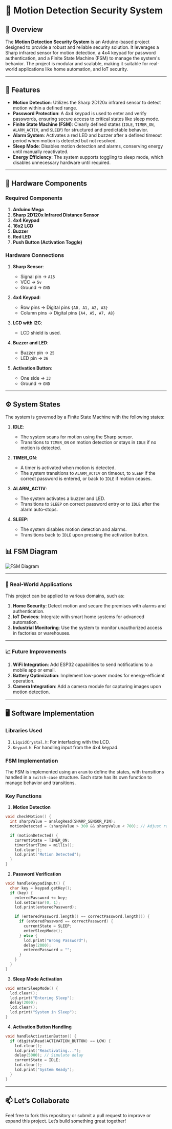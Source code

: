 # 🔐 Motion Detection Security System

## 📜 Overview  
The **Motion Detection Security System** is an Arduino-based project designed to provide a robust and reliable security solution. It leverages a Sharp infrared sensor for motion detection, a 4x4 keypad for password authentication, and a Finite State Machine (FSM) to manage the system's behavior. The project is modular and scalable, making it suitable for real-world applications like home automation, and IoT security.

---

## 🎯 Features  

- **Motion Detection**: Utilizes the Sharp 2D120x infrared sensor to detect motion within a defined range.  
- **Password Protection**: A 4x4 keypad is used to enter and verify passwords, ensuring secure access to critical states like sleep mode.  
- **Finite State Machine (FSM)**: Clearly defined states (`IDLE`, `TIMER_ON`, `ALARM_ACTIV`, and `SLEEP`) for structured and predictable behavior.  
- **Alarm System**: Activates a red LED and buzzer after a defined timeout period when motion is detected but not resolved.  
- **Sleep Mode**: Disables motion detection and alarms, conserving energy until manually reactivated.  
- **Energy Efficiency**: The system supports toggling to sleep mode, which disables unnecessary hardware until required.  

---

## 🔧 Hardware Components  

### Required Components  
1. **Arduino Mega**  
2. **Sharp 2D120x Infrared Distance Sensor**  
3. **4x4 Keypad**  
4. **16x2 LCD**  
5. **Buzzer**  
6. **Red LED**  
7. **Push Button (Activation Toggle)**  

### Hardware Connections  
1. **Sharp Sensor**:  
   - Signal pin → `A15`  
   - VCC → `5v`  
   - Ground → `GND`  

2. **4x4 Keypad**:  
   - Row pins → Digital pins `{A0, A1, A2, A3}`  
   - Column pins → Digital pins `{A4, A5, A7, A8}`  

3. **LCD with I2C**:
   - LCD shield is used. 

5. **Buzzer and LED**:  
   - Buzzer pin → `25`  
   - LED pin → `26`  

6. **Activation Button**:  
   - One side → `33`  
   - Ground → `GND`   

---

## ⚙️ System States  

The system is governed by a Finite State Machine with the following states:  

1. **IDLE**:  
   - The system scans for motion using the Sharp sensor.  
   - Transitions to `TIMER_ON` on motion detection or stays in `IDLE` if no motion is detected.  

2. **TIMER_ON**:  
   - A timer is activated when motion is detected.  
   - The system transitions to `ALARM_ACTIV` on timeout, to `SLEEP` if the correct password is entered, or back to `IDLE` if motion ceases.  

3. **ALARM_ACTIV**:  
   - The system activates a buzzer and LED.  
   - Transitions to `SLEEP` on correct password entry or to `IDLE` after the alarm auto-stops.  

4. **SLEEP**:  
   - The system disables motion detection and alarms.  
   - Transitions back to `IDLE` upon pressing the activation button.

## 📊 FSM Diagram

![FSM Diagram](FSMDiagram.png)


---

### 🚀 Real-World Applications  

This project can be applied to various domains, such as:  

1. **Home Security**: Detect motion and secure the premises with alarms and authentication.  
2. **IoT Devices**: Integrate with smart home systems for advanced automation.  
3. **Industrial Monitoring**: Use the system to monitor unauthorized access in factories or warehouses.  

---

### 📈 Future Improvements  

1. **WiFi Integration**: Add ESP32 capabilities to send notifications to a mobile app or email.  
2. **Battery Optimization**: Implement low-power modes for energy-efficient operation.  
3. **Camera Integration**: Add a camera module for capturing images upon motion detection.

---

## 🖥️ Software Implementation  

### Libraries Used  
1. `LiquidCrystal.h`: For interfacing with the LCD.  
2. `Keypad.h`: For handling input from the 4x4 keypad.  

### FSM Implementation  
The FSM is implemented using an `enum` to define the states, with transitions handled in a `switch-case` structure. Each state has its own function to manage behavior and transitions.

### Key Functions  

1. **Motion Detection**  
```cpp
void checkMotion() {
  int sharpValue = analogRead(SHARP_SENSOR_PIN);
  motionDetected = (sharpValue > 300 && sharpValue < 700); // Adjust range

  if (motionDetected) {
    currentState = TIMER_ON;
    timerStartTime = millis();
    lcd.clear();
    lcd.print("Motion Detected");
  }
}
```
2. **Password Verification**  
```cpp
void handleKeypadInput() {
  char key = keypad.getKey();
  if (key) {
    enteredPassword += key;
    lcd.setCursor(0, 1);
    lcd.print(enteredPassword);

    if (enteredPassword.length() == correctPassword.length()) {
      if (enteredPassword == correctPassword) {
        currentState = SLEEP;
        enterSleepMode();
      } else {
        lcd.print("Wrong Password");
        delay(2000);
        enteredPassword = "";
      }
    }
  }
}
```

3. **Sleep Mode Activation**
```cpp
void enterSleepMode() {
  lcd.clear();
  lcd.print("Entering Sleep");
  delay(2000);
  lcd.clear();
  lcd.print("System in Sleep");
}
```

4. **Activation Button Handling**
```cpp
void handleActivationButton() {
  if (digitalRead(ACTIVATION_BUTTON) == LOW) {
    lcd.clear();
    lcd.print("Reactivating...");
    delay(5000); // Simulate delay
    currentState = IDLE;
    lcd.clear();
    lcd.print("System Ready");
  }
}
```

---

## 📫 Let’s Collaborate
Feel free to fork this repository or submit a pull request to improve or expand this project. Let’s build something great together!

